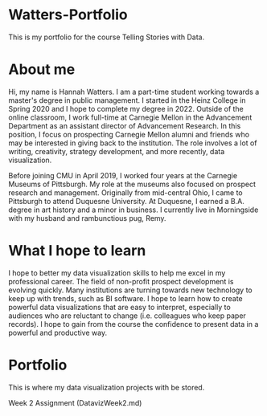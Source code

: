 # Watters-Portfolio
This is my portfolio for the course Telling Stories with Data.

# About me
Hi, my name is Hannah Watters. I am a part-time student working towards a master's degree in public management. I started in the Heinz College in Spring 2020 and I hope to complete my degree in 2022. Outside of the online classroom, I work full-time at Carnegie Mellon in the Advancement Department as an assistant director of Advancement Research. In this position, I focus on prospecting Carnegie Mellon alumni and friends who may be interested in giving back to the institution. The role involves a lot of writing, creativity, strategy development, and more recently, data visualization. 

Before joining CMU in April 2019, I worked four years at the Carnegie Museums of Pittsburgh. My role at the museums also focused on prospect research and management. Originally from mid-central Ohio, I came to Pittsburgh to attend Duquesne University. At Duquesne, I earned a B.A. degree in art history and a minor in business. I currently live in Morningside with my husband and rambunctious pug, Remy.

# What I hope to learn
I hope to better my data visualization skills to help me excel in my professional career. The field of non-profit prospect development is evolving quickly. Many institutions are turning towards new technology to keep up with trends, such as BI software. I hope to learn how to create powerful data visualizations that are easy to interpret, especially to audiences who are reluctant to change (i.e. colleagues who keep paper records). I hope to gain from the course the confidence to present data in a powerful and productive way.

# Portfolio
This is where my data visualization projects with be stored. 

Week 2 Assignment (DatavizWeek2.md)

